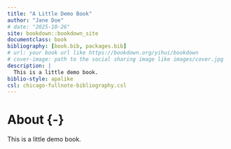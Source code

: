 ```yaml
--- 
title: "A Little Demo Book"
author: "Jane Doe"
# date: "2025-10-26"
site: bookdown::bookdown_site
documentclass: book
bibliography: [book.bib, packages.bib]
# url: your book url like https://bookdown.org/yihui/bookdown
# cover-image: path to the social sharing image like images/cover.jpg
description: |
  This is a little demo book.
biblio-style: apalike
csl: chicago-fullnote-bibliography.csl
---
```


# About {-}

This is a little demo book.

